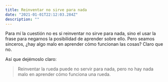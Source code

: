 ```yaml
---
title: Reinventar no sirve para nada
date: "2021-01-01T22:12:03.284Z"
description: ""
---
```


Para mí la cuestión no es si reinventar no sirve para nada, sino el usar la frase para negarnos la posibilidad de aprender sobre ello. Pero seamos sinceros, ¿hay algo malo en aprender cómo funcionan las cosas? Claro que no.

Así que dejémoslo claro:

> Reinventar la rueda puede no servir para nada, pero no hay nada malo en aprender cómo funciona una rueda.
